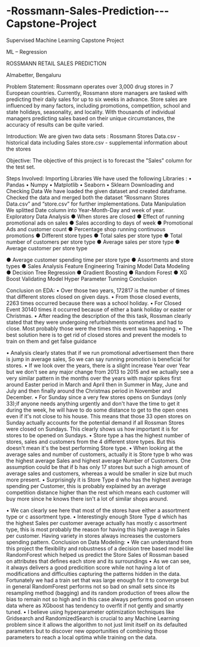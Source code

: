 # -Rossmann-Sales-Prediction---Capstone-Project
Supervised Machine Learning Capstone Project

ML – Regression

ROSSMANN RETAIL SALES PREDICTION

Almabetter, Bengaluru


Problem Statement: Rossmann operates over 3,000 drug stores in 7 European countries. Currently, Rossmann store managers are tasked with predicting their daily sales for up to six weeks in advance. Store sales are influenced by many factors, including promotions, competition, school and state holidays, seasonality, and locality. With thousands of individual managers predicting sales based on their unique circumstances, the accuracy of results can be quite varied.

Introduction: We are given two data sets : Rossmann Stores Data.csv - historical data including Sales store.csv - supplemental information about the stores

Objective: The objective of this project is to forecast the "Sales" column for the test set.

Steps Involved: Importing Libraries We have used the following Libraries : • Pandas • Numpy • Matplotlib • Seaborn • Sklearn Downloading and Checking Data We have loaded the given dataset and created dataframe. Checked the data and merged both the dataset “Rossmann Stores Data.csv” and “store.csv” for further implementations. Data Manipulation We splitted Date column into Year-Month-Day and week of year. Exploratory Data Analysis ● When stores are closed ● Effect of running promotional ads on sales ● Sales according to days of week ● Promotional Ads and customer count ● Percentage shop running continuous promotions ● Different store types ● Total sales per store type ● Total number of customers per store type ● Average sales per store type ● Average customer per store type

● Average customer spending time per store type ● Assortments and store types ● Sales Analysis Feature Engineering Training Model Data Modeling ● Decision Tree Regression ● Gradient Boosting ● Random Forest ● XG Boost Validating Model Hyper Parameter Tunning Conclusion

Conclusion on EDA: • Over those two years, 172817 is the number of times that different stores closed on given days. • From those closed events, 2263 times occurred because there was a school holiday. • For Closed Event 30140 times it occurred because of either a bank holiday or easter or Christmas. • After reading the description of the this task, Rossman clearly stated that they were undergoing refurbishments sometimes and had to close. Most probably those were the times this event was happening. • The best solution here is to get rid of closed stores and prevent the models to train on them and get false guidance

• Analysis clearly states that if we run promotional advertisement then there is jump in average sales, So we can say running promotion is beneficial for stores. • If we look over the years, there is a slight increase Year over Year but we don't see any major change from 2013 to 2015 and we actually see a very similar pattern in the months over the years with major spikes first around Easter period in March and April then in Summer in May, June and July and then finally around the Christmas period in November and December. • For Sunday since a very few stores opens on Sundays (only 33);if anyone needs anything urgently and don't have the time to get it during the week, he will have to do some distance to get to the open ones even if it's not close to his house. This means that those 33 open stores on Sunday actually accounts for the potential demand if all Rossman Stores were closed on Sundays. This clearly shows us how important it is for stores to be opened on Sundays. • Store type a has the highest number of stores, sales and customers from the 4 different store types. But this doesn't mean it's the best performing Store type. • When looking at the average sales and number of customers, actually it is Store type b who was the highest average Sales and highest average Number of Customers. One assumption could be that if b has only 17 stores but such a high amount of average sales and customers, whereas a would be smaller in size but much more present. • Surprisingly it is Store Type d who has the highest average spending per Customer, this is probably explained by an average competition distance higher than the rest which means each customer will buy more since he knows there isn't a lot of similar shops around.

• We can clearly see here that most of the stores have either a assortment type or c assortment type. • Interestingly enough Store Type d which has the highest Sales per customer average actually has mostly c assortment type, this is most probably the reason for having this high average in Sales per customer. Having variety in stores always increases the customers spending pattern. Conclusion on Data Modeling: • We can understand from this project the flexibility and robustness of a decision tree based model like RandomForest which helped us predict the Store Sales of Rossman based on attributes that defines each store and its surroundings • As we can see, it always delivers a good predicition score while not having a lot of modifications and difficulties capturing the patterns hidden in the data. Fortunately we had a train set that was large enough for it to converge but in general RandomForest performs not so bad on small sets since its resampling method (bagging) and its random production of trees allow the bias to remain not so high and in this case always performs good on unseen data where as XGboost has tendency to overfit if not gently and smartly tuned. • I believe using hyperparameter optimization techniques like Gridsearch and RandomizedSearch is crucial to any Machine Learning problem since it allows the algorithm to not just limit itself on its defaulted parameters but to discover new opportunities of combining those parameters to reach a local optima while training on the data.
